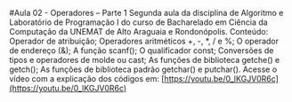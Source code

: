 #Aula 02 - Operadores – Parte 1
Segunda aula da disciplina de Algoritmo e Laboratório de Programação I do curso de Bacharelado em Ciência da Computação da UNEMAT de Alto Araguaia e Rondonópolis.
Conteúdo: Operador de atribuição; Operadores aritméticos +, -, *, / e %; O operador de endereço (&); A função scanf(); O qualificador const; Conversões de tipos e operadores de molde ou cast; As funções de biblioteca getche() e getch(); As funções de biblioteca padrão getchar() e putchar().
Acesse o vídeo com a explicação dos códigos em: [https://youtu.be/0_lKGJV0R6c](https://youtu.be/0_lKGJV0R6c)
